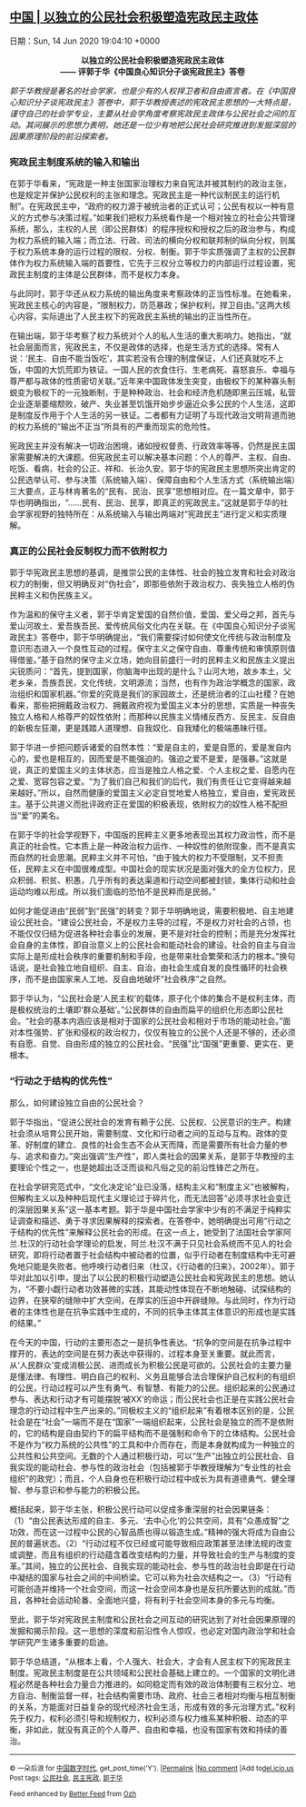 [中国 | 以独立的公民社会积极塑造宪政民主政体](https://chinadigitaltimes.net/chinese/2020/06/%e4%b8%ad%e5%9b%bd-%e4%bb%a5%e7%8b%ac%e7%ab%8b%e7%9a%84%e5%85%ac%e6%b0%91%e7%a4%be%e4%bc%9a%e7%a7%af%e6%9e%81%e5%a1%91%e9%80%a0%e5%ae%aa%e6%94%bf%e6%b0%91%e4%b8%bb%e6%94%bf%e4%bd%93/)
------
日期：Sun, 14 Jun 2020 19:04:10 +0000

<p style="text-align: center"><strong>以独立的公民社会积极塑造宪政民主政体</strong><br /><strong>—— 评郭于华《中国良心知识分子谈宪政民主》答卷</strong></p><p><em>郭于华教授是著名的社会学家，也是少有的人权捍卫者和自由直言者。在《中国良心知识分子谈宪政民主》答卷中，郭于华教授表述的宪政民主思想的一大特点是，谨守自己的社会学专业，主要从社会学角度考察宪政民主政体与公民社会之间的互动。其间展示的思想力表明，她还是一位少有地把公民社会研究推进到发掘深层的因果原理阶段的前沿探索者。</em></p><h3>宪政民主制度系统的输入和输出</h3><p>在郭于华看来，“宪政是一种主张国家治理权力来自宪法并被其制约的政治主张，也是规定并保护公民权利的主张和理念。宪政民主是一种代议制民主的运行机制”。在宪政民主中，“政府的权力源于被统治者的正式认可；公民有权以一种有意义的方式参与决策过程。”如果我们把权力系统看作是一个相对独立的社会公共管理系统，那么，主权的人民（即公民群体）的程序授权和授权之后的政治参与，构成为权力系统的输入端；而立法、行政、司法的横向分权和联邦制的纵向分权，则属于权力系统本身的运行过程的限权、分权、制衡。郭于华实质强调了主权的公民群体作为权力系统输入端的首要性，它先于三权分立等权力的内部运行过程设置，宪政民主制度的主体是公民群体，而不是权力本身。</p><p>与此同时，郭于华还从权力系统的输出角度来考察政体的正当性标准。在她看来，宪政民主核心的内容是，“限制权力，防范暴政；保护权利，捍卫自由。”这两大核心内容，实际道出了人民主权下的宪政民主系统的输出的正当性所在。</p><p>在输出端，郭于华考察了权力系统对个人的私人生活的重大影响力。她指出，“就社会层面而言，宪政民主，不仅是政体的选择，也是生活方式的选择。常有人说：‘民主、自由不能当饭吃’，其实若没有合理的制度保证，人们还真就吃不上饭，中国的大饥荒即为铁证。一国人民的衣食住行、生老病死、喜怒哀乐、幸福与尊严都与政体的性质密切关联。”近年来中国政体发生突变，由极权下的某种寡头制蜕变为极权下的一元独断制，于是种种政治、社会和经济危机随即黑云压城，私营企业逐渐萎缩颓败，破产、失业甚至饥饿开始步步逼近众多公民的个人生活，这即是制度反作用于个人生活的另一铁证。二者都有力证明了与现代政治文明背道而驰的权力系统的“输出不正当”所具有的严重而现实的危险性。</p><p>宪政民主并没有解决一切政治困境，诸如授权督责、行政效率等等，仍然是民主国家需要解决的大课题。但宪政民主可以解决基本问题：个人的尊严、主权、自由、吃饭、看病，社会的公正、祥和、长治久安。郭于华的宪政民主思想所突出肯定的公民选举认可、参与决策（系统输入端）、保障自由和个人生活方式（系统输出端）三大要点，正与林肯著名的“民有、民治、民享”思想相对应。在一篇文章中，郭于华也明确指出，“……民有、民治、民享，即真正的宪政民主。”这就是郭于华的社会学家视野的独特所在：从系统输入与输出两端对“宪政民主”进行定义和实质理解。</p><h3>真正的公民社会反制权力而不依附权力</h3><p>郭于华宪政民主思想的基调，是推崇公民的主体性、社会的独立发育和社会对政治权力的制衡，但又明确反对“伪社会”，即那些依附于政治权力、丧失独立人格的伪民粹主义和伪民族主义。</p><p>作为温和的保守主义者，郭于华肯定爱国的自然价值，爱国、爱父母之邦，首先与爱山河故土、爱吾族吾民、爱传统风俗文化内在关联。在《中国良心知识分子谈宪政民主》答卷中，郭于华明确提出，“我们需要探讨如何使文化传统与政治制度及意识形态进入一个良性互动的过程。保守主义之保守自由、尊重传统和审慎原则值得借鉴。”基于自然的保守主义立场，她向目前盛行一时的民粹主义和民族主义提出尖锐质问：“首先，提到国家，你脑海中出现的是什么？山河大地，故乡本土，父老乡亲，吾族吾民，文化传统，文明源流；当然，也有作为政治学概念的国家，政治组织和国家机器。”你爱的究竟是我们的家园故土，还是统治者的江山社稷？在她看来，那些把拥戴政治权力、拥戴政府视为爱国主义本分的思想，实质是一种丧失独立人格和人格尊严的奴性依附；而那种以民族主义情绪反西方、反民主、反自由的新极左狂潮，更是践踏人道理想、自我奴化、自我矮化的极端愚昧行径。</p><p>郭于华进一步把问题诉诸爱的自然本性：“爱是自主的，爱是自愿的，爱是发自内心的，爱也是相互的，因而爱是不能强迫的。强迫之爱不是爱，是强暴。”这就是说，真正的爱国主义的主体状态，应当是独立人格之爱、个人主权之爱、自愿内在之爱、宽容包容之爱。“为了我们自己和我们的后代，我们有责任让它变得越来越来越好。”所以，自然而健康的爱国主义必定自觉地爱人格独立，爱自由，爱宪政民主。基于公共道义而批评政府正在爱国的积极表现，依附权力的奴性人格不配担当“爱”的美名。</p><p>在郭于华的社会学视野下，中国版的民粹主义更多地表现出其权力政治性，而不是真正的社会性。它本质上是一种政治权力运作、一种奴性的依附现象，而不是真实而自然的社会思潮。民粹主义并不可怕，“由于独大的权力不受限制，又不担责任，民粹主义在中国很难成型。中国社会的现实状况是面对强大的全方位权力，民众积弱、积贫、积愚，几乎所有的表达渠道和行动空间都被封锁，集体行动和社会运动均难以形成。所以我们面临的恐怕不是民粹而是民弱。”</p><p>如何才能促进由“民弱”到“民强”的转变？郭于华明确地说，需要积极地、自主地建设公民社会。“建设公民社会，不是权力主导的过程，不是权力对社会的占领，也不能仅仅归结为促进各种社会事业的发展，更不是对社会的控制；而是充分发挥社会自身的主体性，即自治意义上的公民社会和能动社会的建设。社会的自主与自治实际上是形成社会秩序的重要机制和手段，也是带来社会繁荣和活力的根本。”换句话说，是社会独立地自组织、自主、自治，由社会生成自发的良性循环的社会秩序，而不是由国家来人工地、反自由地破坏“社会秩序”之自然。</p><p>郭于华认为，“公民社会是‘人民主权’的载体，原子化个体的集合不是权利主体，而是极权统治的土壤即‘群众基础’。”公民群体的自由而扁平的组织化形态即公民社会。“社会的基本内涵应该是相对于国家的公民社会和相对于市场的能动社会。”面对本性强势、扩张和侵权的政治权力，仅仅有独立的公民个人还是不够的，还必须有自愿、自觉、自由形成的独立的公民社会。“民强”比“国强”更重要、更实在、更根本。</p><h3>“行动之于结构的优先性”</h3><p>那么，如何建设独立自由的公民社会？</p><p>郭于华指出，“促进公民社会的发育有赖于公民、公民权、公民意识的生产。构建社会须从培育公民开始，需要制度、文化和行动者之间的互动与互构。政体的变革、好制度的建立、良性的社会生态不会从天而降，而是需要所有社会力量的参与、追求和奋力。”突出强调“生产性”，即人类社会的因果关系，是郭于华教授的主要理论个性之一，也是她超出泛泛而谈和凡俗之见的前沿性锋芒之所在。</p><p>在社会学研究范式中，“文化决定论”业已没落，结构主义和“制度主义”也被解构，但解构主义以及种种后现代主义理论过于碎片化，而无法回答“必须寻求社会变迁的深层因果关系”这一基本考题。郭于华是中国社会学家中少有的不满足于纯粹实证调查和描述、勇于寻求因果解释的探索者。在答卷中，她明确提出可用“行动之于结构的优先性”来解释公民社会的形成。在这一点上，她受到了法国社会学家阿兰.杜汉的行动社会学理论的启发，阿兰.杜汉不满于只见社会系统而不见人的社会研究，即将行动者置于社会结构中被动者的位置，似乎行动者在制度结构中无可避免地只能是失败者。他呼唤行动者归来（杜汉，《行动者的归来》，2002年）。郭于华对此加以引申，提出了以公民的积极行动塑造公民社会和宪政民主的思想。她认为，“不要小觑行动者功效甚微的实践，其能动性体现在不断地触碰、试探结构的边界，在狭窄的缝隙中扩大空间，在厚实的压迫中开辟缝隙。与此同时，作为行动者的主体性也是在抗争实践中生成的，不同的抗争主体其主体意识的形成也是实践的结果。”</p><p>在今天的中国，行动的主要形态之一是抗争性表达。“抗争的空间是在抗争过程中撑开的，表达的空间是在努力表达中获得的，过程本身至关重要。就此而言，从‘人民群众’变成消极公民、进而成长为积极公民是可欲的。公民社会的主要力量是懂法律、有理性、明白自己的权利、义务且能够合法合理保护自己权利的有组织的公民，行动过程可以产生有勇气、有智慧、有能力的公民。组织起来的公民通过参与、表达和行动才有可能摆脱‘被XX’的命运；而公民社会也正是在实践公民社会理念的行动过程中生产出来的。”同极权主义的“组织起来”有着根本区别的是，公民社会是在“社会”一端而不是在“国家”一端组织起来，公民社会是独立的而不是依附的，它的结构是自由契约下的扁平结构而不是强制和命令下的立体结构。公民社会不是作为“权力系统的公共性”的工具和中介而存在，而是本身就构成为一种独立的公共性和公共空间。无数的个人通过积极行动，可以“生产”出独立的公民社会、自我实现的能动社会、参与性的政治社会（包括被郭于华教授理解为“专业性的社会组织”的政党）；而且，个人自身也在积极行动过程中成长为具有道德勇气、健全理智、参与意识和参与能力的积极公民。</p><p>概括起来，郭于华主张，积极公民行动可以促成多重深层的社会因果链条：（1）“由公民表达形成的自主、多元、‘去中心化’的公共空间，具有“众愚成智”之功效，而在这一过程中公民的心智品质也得以锻造生成。”精神的强大将成为自由公民的普遍状态。（2）“行动过程不仅已经或可能导致相应政策甚至法律法规的改变或调整，而且有组织的行动蕴含着改变结构的力量，并导致社会的生产与制度的变革。”其间，独立的公民社会、自我实现的能动社会、参与性的政治社会即是在行动中凝结的国家与社会之间的中间桥梁。它可以称为社会次结构之一。（3）“行动有可能创造并维持一个社会空间，而这一社会空间本身也是反抗所要达到的成就。”而且，各种社会运动轮番、全面地兴盛，将有利于社会空间本身的多元与均衡。</p><p>至此，郭于华对宪政民主制度和公民社会之间互动的研究达到了对社会因果原理的发掘和揭示阶段。这一思想的深度和前沿性令人惊叹，也必定对国内政治学和社会学研究产生诸多重要的启迪。</p><p>郭于华总结道，“从根本上看，个人强大、社会大，才会有人民主权下的宪政民主制度。宪政民主制度是在公共领域和公民社会基础上建立的。一个国家的文明化进程必然是各种社会力量合力推进的。如同稳定而有效的政治体制要有三权分立、地方自治、制衡监督一样，社会结构需要市场、政府、社会三者相对均衡与相互制衡的关系，方能面对日益复杂的现代经济社会生活，形成有效的多元治理方式。”权利先于权力，权利必须引导和规制权力，权利必须与权力维系某种积极、动态的平衡，非如此，就没有真正的个人尊严、自由和幸福，也没有国家有效和持续的善治。</p><hr /><p><small>&copy; 一朵后浪 for <a href="https://chinadigitaltimes.net/chinese">中国数字时代</a>, get_post_time('Y'). |<a href="https://chinadigitaltimes.net/chinese/2020/06/%e4%b8%ad%e5%9b%bd-%e4%bb%a5%e7%8b%ac%e7%ab%8b%e7%9a%84%e5%85%ac%e6%b0%91%e7%a4%be%e4%bc%9a%e7%a7%af%e6%9e%81%e5%a1%91%e9%80%a0%e5%ae%aa%e6%94%bf%e6%b0%91%e4%b8%bb%e6%94%bf%e4%bd%93/">Permalink</a> |<a href="https://chinadigitaltimes.net/chinese/2020/06/%e4%b8%ad%e5%9b%bd-%e4%bb%a5%e7%8b%ac%e7%ab%8b%e7%9a%84%e5%85%ac%e6%b0%91%e7%a4%be%e4%bc%9a%e7%a7%af%e6%9e%81%e5%a1%91%e9%80%a0%e5%ae%aa%e6%94%bf%e6%b0%91%e4%b8%bb%e6%94%bf%e4%bd%93/#comments">No comment</a> |Add to<a href="http://del.icio.us/post?url=https://chinadigitaltimes.net/chinese/2020/06/%e4%b8%ad%e5%9b%bd-%e4%bb%a5%e7%8b%ac%e7%ab%8b%e7%9a%84%e5%85%ac%e6%b0%91%e7%a4%be%e4%bc%9a%e7%a7%af%e6%9e%81%e5%a1%91%e9%80%a0%e5%ae%aa%e6%94%bf%e6%b0%91%e4%b8%bb%e6%94%bf%e4%bd%93/&amp;title=中国 | 以独立的公民社会积极塑造宪政民主政体">del.icio.us</a><br/>Post tags: <a href="https://chinadigitaltimes.net/chinese/tag/%e5%85%ac%e6%b0%91%e7%a4%be%e4%bc%9a/" rel="tag">公民社会</a>, <a href="https://chinadigitaltimes.net/chinese/tag/%e6%b0%91%e4%b8%bb%e5%ae%aa%e6%94%bf/" rel="tag">民主宪政</a>, <a href="https://chinadigitaltimes.net/chinese/tag/%e9%83%ad%e4%ba%8e%e5%8d%8e/" rel="tag">郭于华</a><br/></small></p><p><small>Feed enhanced by <a href='http://planetozh.com/blog/my-projects/wordpress-plugin-better-feed-rss/'>Better Feed</a> from  <a href='http://planetozh.com/blog/'>Ozh</a></small></p>
